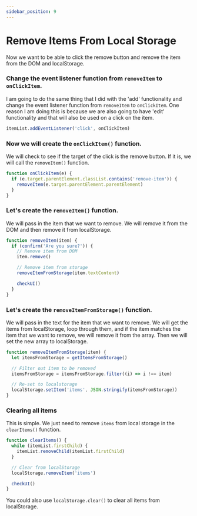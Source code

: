 ```yaml
---
sidebar_position: 9
---
```


# Remove Items From Local Storage

Now we want to be able to click the remove button and remove the item from the DOM and localStorage.

### Change the event listener function from `removeItem` to `onClickItem`.

I am going to do the same thing that I did with the 'add' functionality and change the event listener function from `removeItem` to `onClickItem`. One reason I am doing this is because we are also going to have 'edit' functionality and that will also be used on a click on the item.

```js
itemList.addEventListener('click', onClickItem)
```

### Now we will create the `onClickItem()` function.

We will check to see if the target of the click is the remove button. If it is, we will call the `removeItem()` function.

```js
function onClickItem(e) {
  if (e.target.parentElement.classList.contains('remove-item')) {
    removeItem(e.target.parentElement.parentElement)
  }
}
```

### Let's create the `removeItem()` function.

We will pass in the item that we want to remove. We will remove it from the DOM and then remove it from localStorage.

```js
function removeItem(item) {
  if (confirm('Are you sure?')) {
    // Remove item from DOM
    item.remove()

    // Remove item from storage
    removeItemFromStorage(item.textContent)

    checkUI()
  }
}
```

### Let's create the `removeItemFromStorage()` function.

We will pass in the text for the item that we want to remove. We will get the items from localStorage, loop through them, and if the item matches the item that we want to remove, we will remove it from the array. Then we will set the new array to localStorage.

```js
function removeItemFromStorage(item) {
  let itemsFromStorage = getItemsFromStorage()

  // Filter out item to be removed
  itemsFromStorage = itemsFromStorage.filter((i) => i !== item)

  // Re-set to localstorage
  localStorage.setItem('items', JSON.stringify(itemsFromStorage))
}
```

### Clearing all items

This is simple. We just need to remove `items` from local storage in the `clearItems()` function.

```js
function clearItems() {
  while (itemList.firstChild) {
    itemList.removeChild(itemList.firstChild)
  }

  // Clear from localStorage
  localStorage.removeItem('items')

  checkUI()
}
```

You could also use `localStorage.clear()` to clear all items from localStorage.
